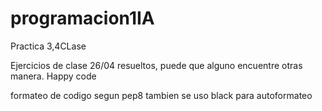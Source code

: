 # programacion1IA

Practica 3,4CLase

Ejercicios de clase 26/04 resueltos, puede que alguno encuentre otras manera.
Happy code

formateo de codigo segun pep8
tambien se uso black para autoformateo
